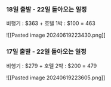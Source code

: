 


### 18일 출발 - 22일 돌아오는 일정


비행기 : $363 + 호텔 1박 : $100 = 463

![[Pasted image 20240619223430.png]]



### 17일 출발 - 22일 돌아오는 일정

비행기 : $279 + 호텔 2박 : $200 = 479 

![[Pasted image 20240619223605.png]]
